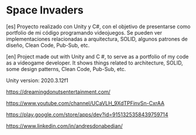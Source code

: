 # Space Invaders
 [es] Proyecto realizado con Unity y C#, con el objetivo de presentarse como portfolio de mi código programando videojuegos. 
 Se pueden ver implementaciones relacionadas a arquitectura, SOLID, algunos patrones de diseño, Clean Code, Pub-Sub, etc.
  
 [en] Project made out with Unity and C #, to serve as a portfolio of my code as a videogame developer.
 It shows things related to architecture, SOLID, some design patterns, Clean Code, Pub-Sub, etc.
 
 Unity version: 2020.3.12f1
 
 https://dreamingdonutsentertainment.com/
 
 https://www.youtube.com/channel/UCaVLH_9XdTPFinvSn-CxrAA
 
 https://play.google.com/store/apps/dev?id=9151325358439759714
 
 https://www.linkedin.com/in/andresdonabedian/


